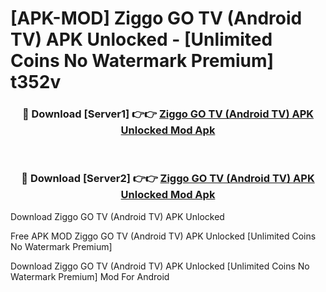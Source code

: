 # [APK-MOD] Ziggo GO TV (Android TV) APK Unlocked - [Unlimited Coins No Watermark Premium] t352v



<div align="center">
<h3>🔴 Download [Server1] 👉👉 <a href="https://momento.my/?title=Ziggo_GO_TV_(Android_TV)_APK_Unlocked">Ziggo GO TV (Android TV) APK Unlocked Mod Apk</a></h3><br>

<h3>🔴 Download [Server2] 👉👉 <a href="https://momento.my/?title=Ziggo_GO_TV_(Android_TV)_APK_Unlocked">Ziggo GO TV (Android TV) APK Unlocked Mod Apk</a></h3>
</div>



Download Ziggo GO TV (Android TV) APK Unlocked 

Free APK MOD Ziggo GO TV (Android TV) APK Unlocked [Unlimited Coins No Watermark Premium]

Download Ziggo GO TV (Android TV) APK Unlocked [Unlimited Coins No Watermark Premium] Mod For Android
